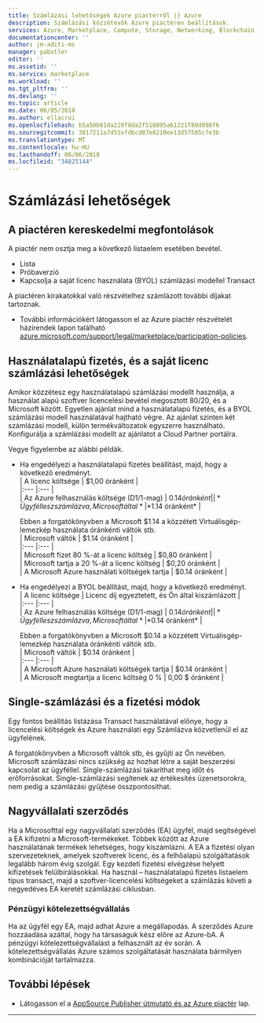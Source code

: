 ```yaml
---
title: Számlázási lehetőségek Azure piactérről |} Azure
description: Számlázási közzétevők Azure piactéren beállítások.
services: Azure, Marketplace, Compute, Storage, Networking, Blockchain, Security
documentationcenter: ''
author: jm-aditi-ms
manager: pabutler
editor: ''
ms.assetid: ''
ms.service: marketplace
ms.workload: ''
ms.tgt_pltfrm: ''
ms.devlang: ''
ms.topic: article
ms.date: 06/05/2018
ms.author: ellacroi
ms.openlocfilehash: b5a50b01da220f8da2f518895a61221f80d098f6
ms.sourcegitcommit: 3017211a7d51efd6cd87e8210ee13d57585c7e3b
ms.translationtype: MT
ms.contentlocale: hu-HU
ms.lasthandoff: 06/06/2018
ms.locfileid: "34825144"
---
```

# <a name="billing-options"></a>Számlázási lehetőségek  

## <a name="commercial-considerations-on-the-marketplace"></a>A piactéren kereskedelmi megfontolások  
A piactér nem osztja meg a következő listaelem esetében bevétel.  
*   Lista  
*   Próbaverzió  
*   Kapcsolja a saját licenc használata (BYOL) számlázási modellel Transact

A piactéren kirakatokkal való részvételhez számlázott további díjakat tartoznak.  
*   További információkért látogasson el az Azure piactér részvételét házirendek lapon található [azure.microsoft.com/support/legal/marketplace/participation-policies](https://azure.microsoft.com/support/legal/marketplace/participation-policies).  

## <a name="pay-as-you-go-and-bring-your-own-license-billing-options"></a>Használatalapú fizetés, és a saját licenc számlázási lehetőségek  
Amikor közzétesz egy használatalapú számlázási modellt használja, a használat alapú szoftver licencelési bevétel megosztott 80/20, és a Microsoft között. Egyetlen ajánlat mind a használatalapú fizetés, és a BYOL számlázási modell használatával hajtható végre. Az ajánlat szinten két számlázási modell, külön termékváltozatok egyszerre használható. Konfigurálja a számlázási modellt az ajánlatot a Cloud Partner portálra. 

Vegye figyelembe az alábbi példák.  
*   Ha engedélyezi a használatalapú fizetés beállítást, majd, hogy a következő eredményt.  
    | A licenc költsége | $1,00 óránként |  
    |:--- |:--- |  
    | Az Azure felhasználás költsége (D1/1-mag) | $0.14 óránként |  
    | *Ügyfél lesz számlázva, Microsoft által* | *$1.14 óránként* |  

    Ebben a forgatókönyvben a Microsoft $1.14 a közzétett Virtuálisgép-lemezkép használata óránkénti váltók stb.  
    | Microsoft váltók | $1.14 óránként |  
    |:--- |:--- |  
    | Microsoft fizet 80 %-át a licenc költség | $0,80 óránként |  
    | Microsoft tartja a 20 %-át a licenc költség | $0,20 óránként |  
    | A Microsoft Azure használati költségek tartja | $0.14 óránként |  

*   Ha engedélyezi a BYOL beállítást, majd, hogy a következő eredményt.  
    | A licenc költsége | Licenc díj egyeztetett, és Ön által kiszámlázott |  
    |:--- |:--- |  
    | Az Azure felhasználás költsége (D1/1-mag) | $0.14 óránként |  
    | *Ügyfél lesz számlázva, Microsoft által* | *$0.14 óránként* |  

    Ebben a forgatókönyvben a Microsoft $0.14 a közzétett Virtuálisgép-lemezkép használata óránkénti váltók stb.  
    | Microsoft váltók | $0.14 óránként |  
    |:--- |:--- |  
    | A Microsoft Azure használati költségek tartja | $0.14 óránként |  
    | A Microsoft megtartja a licenc költség 0 % | 0,00 $ óránként |  

## <a name="single-billing-and-payment-methods"></a>Single-számlázási és a fizetési módok  
Egy fontos beállítás listázása Transact használatával előnye, hogy a licencelési költségek és Azure használati egy Számlázva közvetlenül el az ügyfelének.  

A forgatókönyvben a Microsoft váltók stb, és gyűjti az Ön nevében. Microsoft számlázási nincs szükség az hozhat létre a saját beszerzési kapcsolat az ügyféllel. Single-számlázási takaríthat meg időt és erőforrásokat. Single-számlázási segítenek az értékesítés üzenetsorokra, nem pedig a számlázási gyűjtése összpontosíthat. 

## <a name="enterprise-agreement"></a>Nagyvállalati szerződés  
Ha a Microsofttal egy nagyvállalati szerződés (EA) ügyfél, majd segítségével a EA kifizetni a Microsoft-termékeket. Többek között az Azure használatának termékek lehetséges, hogy kiszámlázni. A EA a fizetési olyan szervezeteknek, amelyek szoftverek licenc, és a felhőalapú szolgáltatások legalább három évig szolgál. Egy kezdeti fizetési elvégzése helyett kifizetések felülbírálásokkal. Ha használ – használatalapú fizetés listaelem típus transact, majd a szoftver-licencelési költségeket a számlázás követi a negyedéves EA keretét számlázási ciklusban.  

### <a name="monetary-commitment"></a>Pénzügyi kötelezettségvállalás  
Ha az ügyfél egy EA, majd adhat Azure a megállapodás. A szerződés Azure hozzáadása azáltal, hogy ha társaságuk kész előre az Azure-bA. A pénzügyi kötelezettségvállalást a felhasznált az év során. A kötelezettségvállalás Azure számos szolgáltatását használata bármilyen kombinációját tartalmazza.  

## <a name="next-steps"></a>További lépések
*   Látogasson el a [AppSource Publisher útmutató és az Azure piactér](./marketplace-publishers-guide.md) lap.  
 
---  
